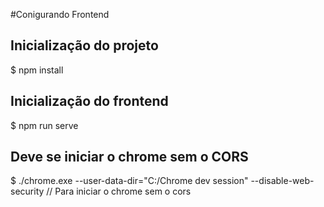#Conigurando Frontend

## Inicialização do projeto
$ npm install

## Inicialização do frontend
$ npm run serve

## Deve se iniciar o chrome sem o CORS
$ ./chrome.exe --user-data-dir="C:/Chrome dev session" --disable-web-security // Para iniciar o chrome sem o cors


